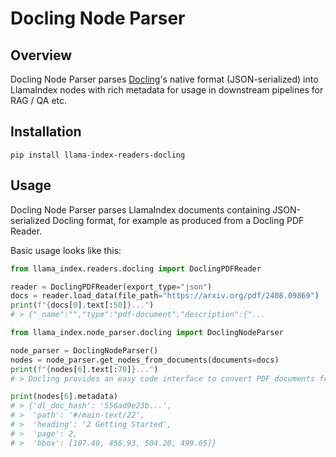 # Docling Node Parser

## Overview

Docling Node Parser parses [Docling](https://github.com/DS4SD/docling)'s native format (JSON-serialized) into LlamaIndex nodes with rich metadata for usage in downstream pipelines for RAG / QA etc.

## Installation

```console
pip install llama-index-readers-docling
```

## Usage

Docling Node Parser parses LlamaIndex documents containing JSON-serialized Docling format, for example as produced from a Docling PDF Reader.

Basic usage looks like this:

```python
from llama_index.readers.docling import DoclingPDFReader

reader = DoclingPDFReader(export_type="json")
docs = reader.load_data(file_path="https://arxiv.org/pdf/2408.09869")
print(f"{docs[0].text[:50]}...")
# > {"_name":"","type":"pdf-document","description":{"...

from llama_index.node_parser.docling import DoclingNodeParser

node_parser = DoclingNodeParser()
nodes = node_parser.get_nodes_from_documents(documents=docs)
print(f"{nodes[6].text[:70]}...")
# > Docling provides an easy code interface to convert PDF documents from ...

print(nodes[6].metadata)
# > {'dl_doc_hash': '556ad9e23b...',
# >  'path': '#/main-text/22',
# >  'heading': '2 Getting Started',
# >  'page': 2,
# >  'bbox': [107.40, 456.93, 504.20, 499.65]}
```
